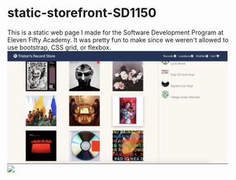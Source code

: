 # static-storefront-SD1150
This is a static web page I made for the Software Development Program at Eleven Fifty Academy. It was pretty fun to make since we weren't allowed to use bootstrap, CSS grid, or flexbox. 
<img src="assets/ScreenShotOne.png" width="500px" >
<img src="assets/ScreenShotTwo.png" width="500px" >

